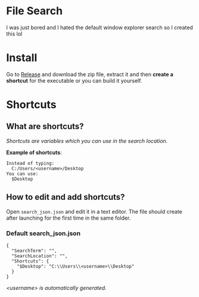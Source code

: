 # File Search
I was just bored and I hated the default window explorer search so I created this lol

# Install
Go to [Release](https://github.com/Hajdenko/File-Searcher/releases/tag/Release) and download the zip file, extract it and then **create a shortcut** for the executable or you can build it yourself.

# Shortcuts
## What are shortcuts?
*Shortcuts are variables which you can use in the search location.*

**Example of shortcuts**:
```
Instead of typing:
  C:/Users/<username>/Desktop
You can use:
  $Desktop
```

## How to edit and add shortcuts?
Open `search_json.json` and edit it in a text editor.
  The file should create after launching for the first time in the same folder.

### Default search_json.json
```
{
  "SearchTerm": "",
  "SearchLocation": "",
  "Shortcuts": {
    "$Desktop": "C:\\Users\\<username>\\Desktop"
  }
}
```
*\<username> is automatically generated.*
